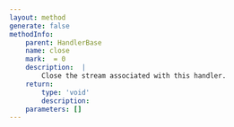 ```yaml
---
layout: method
generate: false
methodInfo:
    parent: HandlerBase
    name: close
    mark:  = 0
    description:  |
        Close the stream associated with this handler.
    return:
        type: 'void'
        description: 
    parameters: []
---
```

